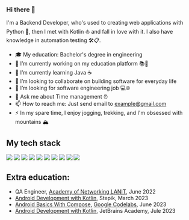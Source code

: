 ### Hi there 👋

I'm a Backend Developer, who's used to creating web applications with Python :snake:, then I met with Kotlin :sailboat: and fall in love with it. I also have knowledge in automation testing 🛠📋.

- :mortar_board: My education: Bachelor's degree in engineering
- 🔭 I’m currently working on my education platform 📚🏫
- 🌱 I’m currently learning Java :coffee:
- 👯 I’m looking to collaborate on building software for everyday life
- 🤔 I’m looking for software engineering job 💻🌐
- 💬 Ask me about Time management ⏰
- 📫 How to reach me: Just send email to [example@gmail.com](mailto:example@gmail.com)
- ⚡ In my spare time, I enjoy jogging, trekking, and I'm obsessed with mountains 🏔️

## My tech stack

![](https://img.shields.io/badge/Python-000000?style=for-the-badge&logo=python)
![](https://img.shields.io/badge/PostgreSQL-000000?style=for-the-badge&logo=postgresql)
![](https://img.shields.io/badge/Kotlin-000000?style=for-the-badge&logo=kotlin)
![](https://img.shields.io/badge/Java-000000?style=for-the-badge&logo=openjdk)
![](https://img.shields.io/badge/Android-000000?style=for-the-badge&logo=android)
![](https://img.shields.io/badge/Spring%20Boot-000000?style=for-the-badge&logo=springboot)
![](https://img.shields.io/badge/GNU/LINUX-000000?style=for-the-badge&logo=linux)
![](https://img.shields.io/badge/Django-000000?style=for-the-badge&logo=django)
![](https://img.shields.io/badge/PyTest-000000?style=for-the-badge&logo=pytest)
![](https://img.shields.io/badge/Scrapy-000000?style=for-the-badge&logo=scrapy)

## Extra education:

- QA Engineer, [Academy of Networking LANIT](https://academy.ru/about/eng/), June 2022
- [Android Development with Kotlin](https://stepik.org/cert/1971305?lang=en), Stepik, March 2023
- [Android Basics With Compose](https://developers.google.com/profile/u/112778570515654566410), [Google Codelabs](https://developer.android.com/), June 2023
- [Android Development with Kotlin](https://hyperskill.org/profile/465698208), JetBrains Academy, Jule 2023

<!--- 
## Github Stats
![Metrics](/github-metrics.svg)

[![](https://visitcount.itsvg.in/api?id=solar05&label=Profile%20Views&color=11&pretty=false)](https://visitcount.itsvg.in)
--->

